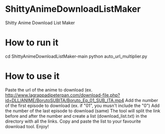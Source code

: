 # ShittyAnimeDownloadListMaker
Shitty Anime Download List Maker


# How to run it
cd ShittyAnimeDownloadListMaker-main
python auto_url_multiplier.py

# How to use it
Paste the url of the anime to download (ex. http://www.lagrappadipeterpan.com/download-file.php?id=DLL/ANIME/BorutoSUBITA/Boruto_Ep_01_SUB_ITA.mp4
Add the number of the first episode to download (ex. if "01", you musn't include the "0")
Add the number of the last episode to download (same)
The tool will split the link before and after the number and create a list (download_list.txt) in the directory with all the links.
Copy and paste the list to your favourite download tool.
Enjoy!
